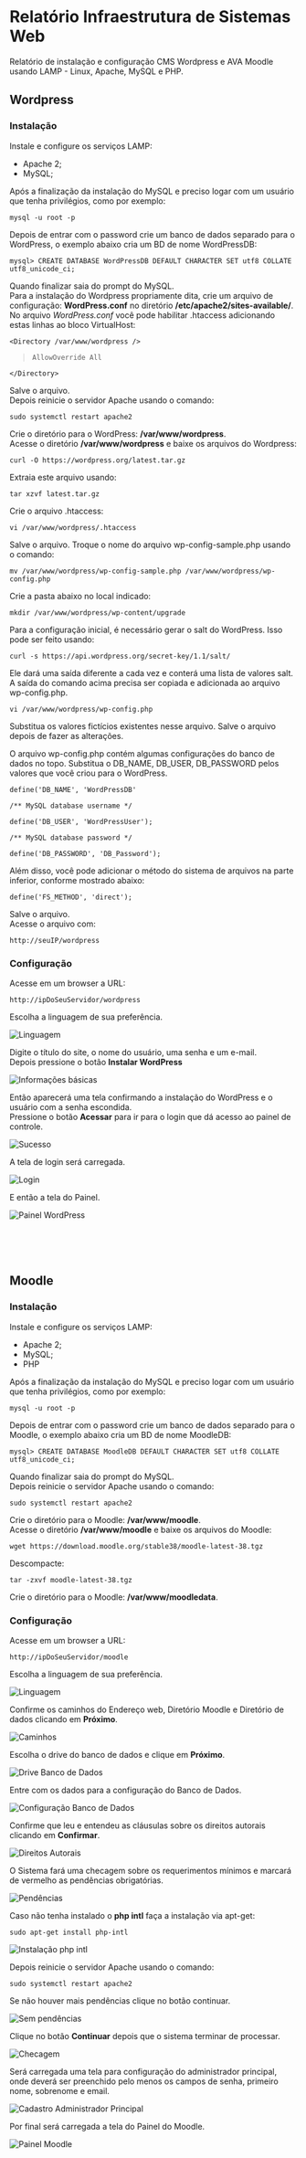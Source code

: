 # Relatório Infraestrutura de Sistemas Web
Relatório de instalação e configuração CMS Wordpress e AVA Moodle usando LAMP - Linux, Apache, MySQL e PHP.

## Wordpress
### Instalação
Instale e configure os serviços LAMP:
* Apache 2;
* MySQL;

Após a finalização da instalação do MySQL e preciso logar com um usuário que tenha privilégios, como por exemplo:

`mysql -u root -p`
  
Depois de entrar com o password crie um banco de dados separado para o WordPress, o exemplo abaixo cria um BD de nome WordPressDB: 

`mysql> CREATE DATABASE WordPressDB DEFAULT CHARACTER SET utf8 COLLATE utf8_unicode_ci;`

Quando finalizar saia do prompt do MySQL.<br>
Para a instalação do Wordpress propriamente dita, crie um arquivo de configuração: __WordPress.conf__ no diretório __/etc/apache2/sites-available/__.<br>
No arquivo *WordPress.conf* você pode habilitar .htaccess adicionando estas linhas ao bloco VirtualHost:

`<Directory /var/www/wordpress />`<br>

>`AllowOverride All`<br>

`</Directory>`

Salve o arquivo.<br>
Depois reinicie o servidor Apache usando o comando:

`sudo systemctl restart apache2`

Crie o diretório para o WordPress: __/var/www/wordpress__.<br>
Acesse o diretório __/var/www/wordpress__ e baixe os arquivos do Wordpress:

`curl -O https://wordpress.org/latest.tar.gz`

Extraia este arquivo usando:

`tar xzvf latest.tar.gz`

Crie o arquivo .htaccess:

`vi /var/www/wordpress/.htaccess`

Salve o arquivo. Troque o nome do arquivo wp-config-sample.php usando o comando:

`mv /var/www/wordpress/wp-config-sample.php /var/www/wordpress/wp-config.php`

Crie a pasta abaixo no local indicado:

`mkdir /var/www/wordpress/wp-content/upgrade`

Para a configuração inicial, é necessário gerar o salt do WordPress. Isso pode ser feito usando:

`curl -s https://api.wordpress.org/secret-key/1.1/salt/`

Ele dará uma saída diferente a cada vez e conterá uma lista de valores salt. A saída do comando acima precisa ser copiada e adicionada ao arquivo wp-config.php.

`vi /var/www/wordpress/wp-config.php`

Substitua os valores fictícios existentes nesse arquivo. Salve o arquivo depois de fazer as alterações.<br>

O arquivo wp-config.php contém algumas configurações do banco de dados no topo. Substitua o DB_NAME, DB_USER, DB_PASSWORD pelos valores que você criou para o WordPress.

`define('DB_NAME', 'WordPressDB' `

`/** MySQL database username */`

`define('DB_USER', 'WordPressUser');`

`/** MySQL database password */`

`define('DB_PASSWORD', 'DB_Password');`

Além disso, você pode adicionar o método do sistema de arquivos na parte inferior, conforme mostrado abaixo:

`define('FS_METHOD', 'direct');`

Salve o arquivo.<br>
Acesse o arquivo com:

`http://seuIP/wordpress`
  
### Configuração
Acesse em um browser a URL:

`http://ipDoSeuServidor/wordpress`

Escolha a linguagem de sua preferência.<br>

![Linguagem](https://github.com/raoever/relatorio_ISW/blob/main/wordpress/wordpress1.png)

Digite o título do site, o nome do usuário, uma senha e um e-mail.<br>
Depois pressione o botão __Instalar WordPress__

![Informações básicas](https://github.com/raoever/relatorio_ISW/blob/main/wordpress/wordpress2.png)

Então aparecerá uma tela confirmando a instalação do WordPress e o usuário com a senha escondida.<br>
Pressione o botão __Acessar__ para ir para o login que dá acesso ao painel de controle.

![Sucesso](https://github.com/raoever/relatorio_ISW/blob/main/wordpress/wordpress3.png)

A tela de login será carregada.

![Login](https://github.com/raoever/relatorio_ISW/blob/main/wordpress/wordpress4.png)

E então a tela do Painel.

![Painel WordPress](https://github.com/raoever/relatorio_ISW/blob/main/wordpress/wordpress5.png)

<br><br><br>
## Moodle
### Instalação
Instale e configure os serviços LAMP:
* Apache 2;
* MySQL;
* PHP

Após a finalização da instalação do MySQL e preciso logar com um usuário que tenha privilégios, como por exemplo:

`mysql -u root -p`
  
Depois de entrar com o password crie um banco de dados separado para o Moodle, o exemplo abaixo cria um BD de nome MoodleDB: 

`mysql> CREATE DATABASE MoodleDB DEFAULT CHARACTER SET utf8 COLLATE utf8_unicode_ci;`

Quando finalizar saia do prompt do MySQL.<br>
Depois reinicie o servidor Apache usando o comando:

`sudo systemctl restart apache2`

Crie o diretório para o Moodle: __/var/www/moodle__.<br>
Acesse o diretório __/var/www/moodle__ e baixe os arquivos do Moodle:

`wget https://download.moodle.org/stable38/moodle-latest-38.tgz`

Descompacte:

`tar -zxvf moodle-latest-38.tgz`

Crie o diretório para o Moodle: __/var/www/moodledata__.<br>

### Configuração
Acesse em um browser a URL:

`http://ipDoSeuServidor/moodle`

Escolha a linguagem de sua preferência.

![Linguagem](https://github.com/raoever/relatorio_ISW/blob/main/moodle/moodle1.png)

Confirme os caminhos do Endereço web, Diretório Moodle e Diretório de dados clicando em __Próximo__.

![Caminhos](https://github.com/raoever/relatorio_ISW/blob/main/moodle/moodle2.png)

Escolha o drive do banco de dados e clique em __Próximo__.

![Drive Banco de Dados](https://github.com/raoever/relatorio_ISW/blob/main/moodle/moodle3.png)

Entre com os dados para a configuração do Banco de Dados.

![Configuração Banco de Dados](https://github.com/raoever/relatorio_ISW/blob/main/moodle/moodle4.png)

Confirme que leu e entendeu as cláusulas sobre os direitos autorais clicando em __Confirmar__.

![Direitos Autorais](https://github.com/raoever/relatorio_ISW/blob/main/moodle/moodle5.png)

O Sistema fará uma checagem sobre os requerimentos mínimos e marcará de vermelho as pendências obrigatórias.

![Pendências](https://github.com/raoever/relatorio_ISW/blob/main/moodle/moodle6.png)

Caso não tenha instalado o __php intl__ faça a instalação via apt-get:

`sudo apt-get install php-intl`

![Instalação php intl](https://github.com/raoever/relatorio_ISW/blob/main/moodle/moodle7.png)

Depois reinicie o servidor Apache usando o comando:

`sudo systemctl restart apache2`

Se não houver mais pendências clique no botão continuar.

![Sem pendências](https://github.com/raoever/relatorio_ISW/blob/main/moodle/moodle8.png)

Clique no botão __Continuar__ depois que o sistema terminar de processar.

![Checagem](https://github.com/raoever/relatorio_ISW/blob/main/moodle/moodle9.png)

Será carregada uma tela para configuração do administrador principal, onde deverá ser preenchido pelo menos os campos de senha, primeiro nome, sobrenome e email.

![Cadastro Administrador Principal](https://github.com/raoever/relatorio_ISW/blob/main/moodle/moodle10.png)

Por final será carregada a tela do Painel do Moodle.

![Painel Moodle](https://github.com/raoever/relatorio_ISW/blob/main/moodle/moodle10.png)
